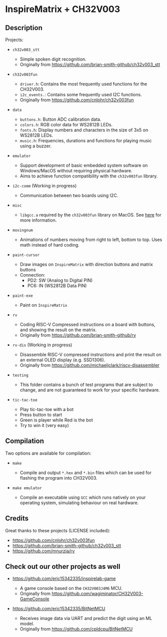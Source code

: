# InspireMatrix + CH32V003

## Description

Projects:

* `ch32v003_stt`
  * Simple spoken digit recognition.
  * Originally from <https://github.com/brian-smith-github/ch32v003_stt>

* `ch32v003fun`
  * `driver.h`: Contains the most frequently used functions for the CH32V003.
  * `i2c_events.`: Contains some frequently used I2C functions.
  * Originally from <https://github.com/cnlohr/ch32v003fun>

* `data`
  * `buttons.h`: Button ADC calibration data.
  * `colors.h`: RGB color data for WS2812B LEDs.
  * `fonts.h`: Display numbers and characters in the size of 3x5 on WS2812B LEDs.
  * `music.h`: Frequencies, durations and functions for playing music using a buzzer.

* `emulator`
  * Support development of basic embedded system software on Windows/MacOS without requiring
  physical hardware.
  * Aims to achieve function compatibility with the `ch32v003fun` library.

* `i2c-comm` (Working in progress)
  * Communication between two boards using I2C.

* `misc`
  * `libgcc.a` required by the `ch32v003fun` library on MacOS. See [here](misc/README.md) for more information.

* `movingnum`
  * Animations of numbers moving from right to left, bottom to top. Uses math instead of hard coding.

* `paint-cursor`
  * Draw images on `InspireMatrix` with direction buttons and matrix buttons
  * Connection:
    * PD2: SW (Analog to Digital PIN)
    * PC6: IN (WS2812B Data PIN)

* `paint-exe`
  * Paint on `InspireMatrix`

* `rv`
  * Coding RISC-V Compressed instructions on a board with buttons, and showing the result on the matrix.
  * Originally from <https://github.com/brian-smith-github/rv>

* `rv-dis` (Working in progress)
  * Disassemble RISC-V compressed instructions and print the result on an external OLED display (e.g. SSD1306).
  * Originally from <https://github.com/michaeljclark/riscv-disassembler>

* `testing`
  * This folder contains a bunch of test programs that are subject to change, and are not guaranteed to work for
  your specific hardware.

* `tic-tac-toe`
  * Play tic-tac-toe with a bot
  * Press button to start
  * Green is player while Red is the bot
  * Try to win it (very easy)

## Compilation

Two options are available for compilation:

* `make`
  * Compile and output `*.hex` and `*.bin` files which can be used for flashing the program into
  CH32V003.

* `make emulator`
  * Compile an executable using `GCC` which runs natively on your operating system, simulating behaviour on real hardware.

## Credits

Great thanks to these projects (LICENSE included):

* <https://github.com/cnlohr/ch32v003fun>
* <https://github.com/brian-smith-github/ch32v003_stt>
* <https://github.com/mnurzia/rv>

## Check out our other projects as well

* <https://github.com/eric15342335/inspirelab-game>
  * A game console based on the `CH32V003J4M6` MCU.
  * Originally from <https://github.com/wagiminator/CH32V003-GameConsole>

* <https://github.com/eric15342335/BitNetMCU>
  * Receives image data via UART and predict the digit using an ML model.
  * Originally from <https://github.com/cpldcpu/BitNetMCU>
